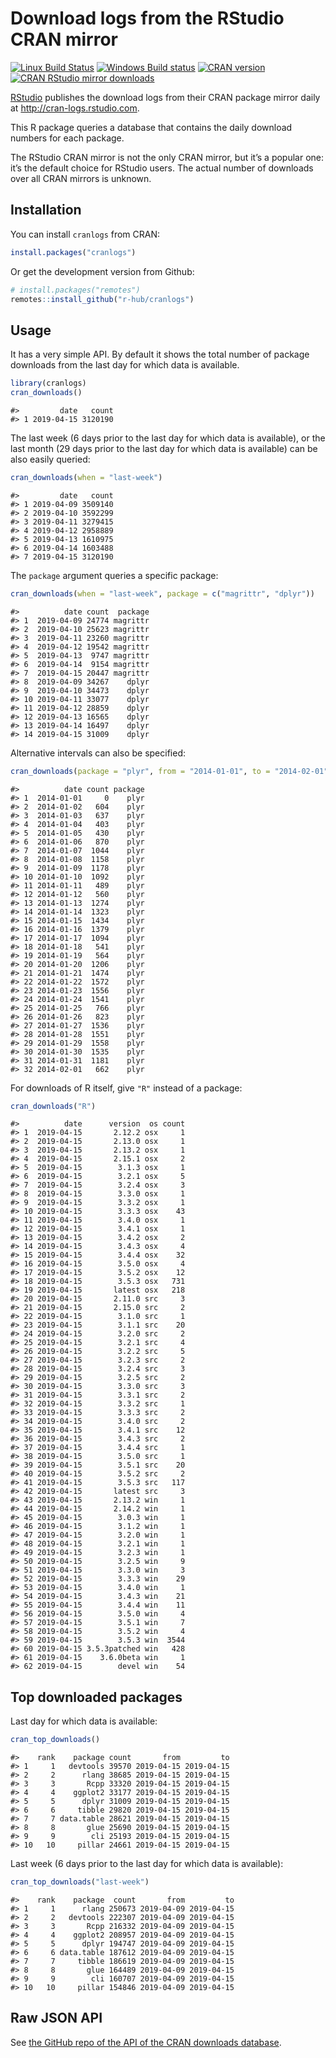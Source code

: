 
<!-- README.md is generated from README.Rmd. Please edit that file -->

# Download logs from the RStudio CRAN mirror

[![Linux Build
Status](https://travis-ci.org/r-hub/cranlogs.svg?branch=master)](https://travis-ci.org/r-hub/cranlogs)
[![Windows Build
status](https://ci.appveyor.com/api/projects/status/github/metacran/cranlogs?svg=true)](https://ci.appveyor.com/project/gaborcsardi/cranlogs)
[![CRAN
version](http://www.r-pkg.org/badges/version/cranlogs)](http://www.r-pkg.org/pkg/cranlogs)
[![CRAN RStudio mirror
downloads](http://cranlogs.r-pkg.org/badges/cranlogs)](http://www.r-pkg.org/pkg/cranlogs)

[RStudio](http://www.rstudio.com) publishes the download logs from their
CRAN package mirror daily at <http://cran-logs.rstudio.com>.

This R package queries a database that contains the daily download
numbers for each package.

The RStudio CRAN mirror is not the only CRAN mirror, but it’s a popular
one: it’s the default choice for RStudio users. The actual number of
downloads over all CRAN mirrors is unknown.

## Installation

You can install `cranlogs` from CRAN:

``` r
install.packages("cranlogs")
```

Or get the development version from Github:

``` r
# install.packages("remotes")
remotes::install_github("r-hub/cranlogs")
```

## Usage

It has a very simple API. By default it shows the total number of
package downloads from the last day for which data is available.

``` r
library(cranlogs)
cran_downloads()
```

    #>         date   count
    #> 1 2019-04-15 3120190

The last week (6 days prior to the last day for which data is
available), or the last month (29 days prior to the last day for which
data is available) can be also easily queried:

``` r
cran_downloads(when = "last-week")
```

    #>         date   count
    #> 1 2019-04-09 3509140
    #> 2 2019-04-10 3592299
    #> 3 2019-04-11 3279415
    #> 4 2019-04-12 2958889
    #> 5 2019-04-13 1610975
    #> 6 2019-04-14 1603488
    #> 7 2019-04-15 3120190

The `package` argument queries a specific package:

``` r
cran_downloads(when = "last-week", package = c("magrittr", "dplyr"))
```

    #>          date count  package
    #> 1  2019-04-09 24774 magrittr
    #> 2  2019-04-10 25623 magrittr
    #> 3  2019-04-11 23260 magrittr
    #> 4  2019-04-12 19542 magrittr
    #> 5  2019-04-13  9747 magrittr
    #> 6  2019-04-14  9154 magrittr
    #> 7  2019-04-15 20447 magrittr
    #> 8  2019-04-09 34267    dplyr
    #> 9  2019-04-10 34473    dplyr
    #> 10 2019-04-11 33077    dplyr
    #> 11 2019-04-12 28859    dplyr
    #> 12 2019-04-13 16565    dplyr
    #> 13 2019-04-14 16497    dplyr
    #> 14 2019-04-15 31009    dplyr

Alternative intervals can also be specified:

``` r
cran_downloads(package = "plyr", from = "2014-01-01", to = "2014-02-01")
```

    #>          date count package
    #> 1  2014-01-01     0    plyr
    #> 2  2014-01-02   604    plyr
    #> 3  2014-01-03   637    plyr
    #> 4  2014-01-04   403    plyr
    #> 5  2014-01-05   430    plyr
    #> 6  2014-01-06   870    plyr
    #> 7  2014-01-07  1044    plyr
    #> 8  2014-01-08  1158    plyr
    #> 9  2014-01-09  1178    plyr
    #> 10 2014-01-10  1092    plyr
    #> 11 2014-01-11   489    plyr
    #> 12 2014-01-12   560    plyr
    #> 13 2014-01-13  1274    plyr
    #> 14 2014-01-14  1323    plyr
    #> 15 2014-01-15  1434    plyr
    #> 16 2014-01-16  1379    plyr
    #> 17 2014-01-17  1094    plyr
    #> 18 2014-01-18   541    plyr
    #> 19 2014-01-19   564    plyr
    #> 20 2014-01-20  1206    plyr
    #> 21 2014-01-21  1474    plyr
    #> 22 2014-01-22  1572    plyr
    #> 23 2014-01-23  1556    plyr
    #> 24 2014-01-24  1541    plyr
    #> 25 2014-01-25   766    plyr
    #> 26 2014-01-26   823    plyr
    #> 27 2014-01-27  1536    plyr
    #> 28 2014-01-28  1551    plyr
    #> 29 2014-01-29  1558    plyr
    #> 30 2014-01-30  1535    plyr
    #> 31 2014-01-31  1181    plyr
    #> 32 2014-02-01   662    plyr

For downloads of R itself, give `"R"` instead of a package:

``` r
cran_downloads("R")
```

    #>          date      version  os count
    #> 1  2019-04-15       2.12.2 osx     1
    #> 2  2019-04-15       2.13.0 osx     1
    #> 3  2019-04-15       2.13.2 osx     1
    #> 4  2019-04-15       2.15.1 osx     2
    #> 5  2019-04-15        3.1.3 osx     1
    #> 6  2019-04-15        3.2.1 osx     5
    #> 7  2019-04-15        3.2.4 osx     3
    #> 8  2019-04-15        3.3.0 osx     1
    #> 9  2019-04-15        3.3.2 osx     1
    #> 10 2019-04-15        3.3.3 osx    43
    #> 11 2019-04-15        3.4.0 osx     1
    #> 12 2019-04-15        3.4.1 osx     1
    #> 13 2019-04-15        3.4.2 osx     2
    #> 14 2019-04-15        3.4.3 osx     4
    #> 15 2019-04-15        3.4.4 osx    32
    #> 16 2019-04-15        3.5.0 osx     4
    #> 17 2019-04-15        3.5.2 osx    12
    #> 18 2019-04-15        3.5.3 osx   731
    #> 19 2019-04-15       latest osx   218
    #> 20 2019-04-15       2.11.0 src     3
    #> 21 2019-04-15       2.15.0 src     2
    #> 22 2019-04-15        3.1.0 src     1
    #> 23 2019-04-15        3.1.1 src    20
    #> 24 2019-04-15        3.2.0 src     2
    #> 25 2019-04-15        3.2.1 src     4
    #> 26 2019-04-15        3.2.2 src     5
    #> 27 2019-04-15        3.2.3 src     2
    #> 28 2019-04-15        3.2.4 src     3
    #> 29 2019-04-15        3.2.5 src     2
    #> 30 2019-04-15        3.3.0 src     3
    #> 31 2019-04-15        3.3.1 src     2
    #> 32 2019-04-15        3.3.2 src     1
    #> 33 2019-04-15        3.3.3 src     2
    #> 34 2019-04-15        3.4.0 src     2
    #> 35 2019-04-15        3.4.1 src    12
    #> 36 2019-04-15        3.4.3 src     2
    #> 37 2019-04-15        3.4.4 src     1
    #> 38 2019-04-15        3.5.0 src     1
    #> 39 2019-04-15        3.5.1 src    20
    #> 40 2019-04-15        3.5.2 src     2
    #> 41 2019-04-15        3.5.3 src   117
    #> 42 2019-04-15       latest src     3
    #> 43 2019-04-15       2.13.2 win     1
    #> 44 2019-04-15       2.14.2 win     1
    #> 45 2019-04-15        3.0.3 win     1
    #> 46 2019-04-15        3.1.2 win     1
    #> 47 2019-04-15        3.2.0 win     1
    #> 48 2019-04-15        3.2.1 win     1
    #> 49 2019-04-15        3.2.3 win     1
    #> 50 2019-04-15        3.2.5 win     9
    #> 51 2019-04-15        3.3.0 win     3
    #> 52 2019-04-15        3.3.3 win    29
    #> 53 2019-04-15        3.4.0 win     1
    #> 54 2019-04-15        3.4.3 win    21
    #> 55 2019-04-15        3.4.4 win    11
    #> 56 2019-04-15        3.5.0 win     4
    #> 57 2019-04-15        3.5.1 win     7
    #> 58 2019-04-15        3.5.2 win     4
    #> 59 2019-04-15        3.5.3 win  3544
    #> 60 2019-04-15 3.5.3patched win   428
    #> 61 2019-04-15    3.6.0beta win     1
    #> 62 2019-04-15        devel win    54

## Top downloaded packages

Last day for which data is available:

``` r
cran_top_downloads()
```

    #>    rank    package count       from         to
    #> 1     1   devtools 39570 2019-04-15 2019-04-15
    #> 2     2      rlang 38685 2019-04-15 2019-04-15
    #> 3     3       Rcpp 33320 2019-04-15 2019-04-15
    #> 4     4    ggplot2 33177 2019-04-15 2019-04-15
    #> 5     5      dplyr 31009 2019-04-15 2019-04-15
    #> 6     6     tibble 29820 2019-04-15 2019-04-15
    #> 7     7 data.table 28621 2019-04-15 2019-04-15
    #> 8     8       glue 25690 2019-04-15 2019-04-15
    #> 9     9        cli 25193 2019-04-15 2019-04-15
    #> 10   10     pillar 24661 2019-04-15 2019-04-15

Last week (6 days prior to the last day for which data is available):

``` r
cran_top_downloads("last-week")
```

    #>    rank    package  count       from         to
    #> 1     1      rlang 250673 2019-04-09 2019-04-15
    #> 2     2   devtools 222307 2019-04-09 2019-04-15
    #> 3     3       Rcpp 216332 2019-04-09 2019-04-15
    #> 4     4    ggplot2 208957 2019-04-09 2019-04-15
    #> 5     5      dplyr 194747 2019-04-09 2019-04-15
    #> 6     6 data.table 187612 2019-04-09 2019-04-15
    #> 7     7     tibble 186619 2019-04-09 2019-04-15
    #> 8     8       glue 164489 2019-04-09 2019-04-15
    #> 9     9        cli 160707 2019-04-09 2019-04-15
    #> 10   10     pillar 154846 2019-04-09 2019-04-15

## Raw JSON API

See [the GitHub repo of the API of the CRAN downloads
database](https://github.com/r-hub/cranlogs.app).
